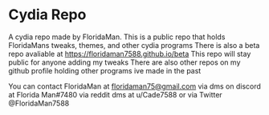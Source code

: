 # Cydia Repo
A cydia repo made by FloridaMan.
This is a public repo that holds FloridaMans tweaks, themes, and other cydia programs
There is also a beta repo avaliable at https://floridaman7588.github.io/beta
This repo will stay public for anyone adding my tweaks
There are also other repos on my github profile holding other programs ive made in the past



You can contact FloridaMan at floridaman75@gmail.com
via dms on discord at Florida Man#7480
via reddit dms at u/Cade7588
or via Twitter @FloridaMan7588

